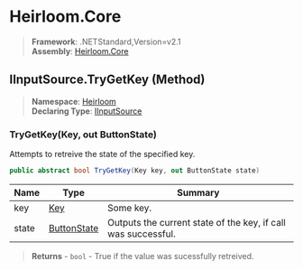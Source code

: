 # Heirloom.Core

> **Framework**: .NETStandard,Version=v2.1  
> **Assembly**: [Heirloom.Core][0]

## IInputSource.TryGetKey (Method)

> **Namespace**: [Heirloom][0]  
> **Declaring Type**: [IInputSource][1]

### TryGetKey(Key, out ButtonState)

Attempts to retreive the state of the specified key.

```cs
public abstract bool TryGetKey(Key key, out ButtonState state)
```

| Name  | Type             | Summary                                                       |
|-------|------------------|---------------------------------------------------------------|
| key   | [Key][2]         | Some key.                                                     |
| state | [ButtonState][3] | Outputs the current state of the key, if call was successful. |

> **Returns** - `bool` - True if the value was sucessfully retreived.

[0]: ../../../Heirloom.Core.md
[1]: ../IInputSource.md
[2]: ../Key.md
[3]: ../ButtonState.md
